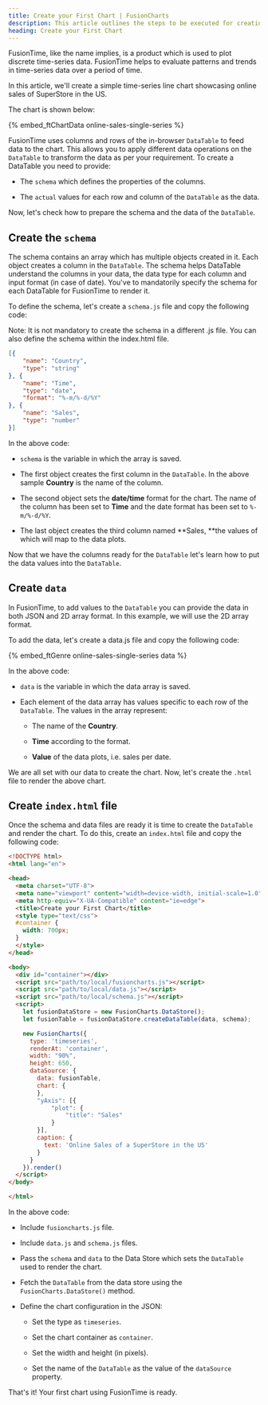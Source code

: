 ```yaml
---
title: Create your First Chart | FusionCharts
description: This article outlines the steps to be executed for creating your first chart.
heading: Create your First Chart
---
```


FusionTime, like the name implies, is a product which is used to plot discrete time-series data. FusionTime helps to evaluate patterns and trends in time-series data over a period of time. 

In this article, we'll create a simple time-series line chart showcasing online sales of SuperStore in the US.

The chart is shown below:

{% embed_ftChartData online-sales-single-series %}

FusionTime uses columns and rows of the in-browser `DataTable` to feed data to the chart. This allows you to apply different data operations on the `DataTable` to transform the data as per your requirement. To create a DataTable you need to provide:

* The `schema` which defines the properties of the columns.  

* The `actual` values for each row and column of the `DataTable` as the data.

Now, let's check how to prepare the schema and the data of the `DataTable`. 

## Create the `schema`

The schema contains an array which has multiple objects created in it. Each object creates a column in the `DataTable`. The schema helps DataTable understand the columns in your data, the data type for each column and input format (in case of date). You've to mandatorily specify the schema for each DataTable for FusionTime to render it.

To define the schema, let's create a `schema.js` file and copy the following code:

Note: It is not mandatory to create the schema in a different .js file. You can also define the schema within the index.html file.

```JSON
[{
    "name": "Country",
    "type": "string"
}, {
    "name": "Time",
    "type": "date",
    "format": "%-m/%-d/%Y"
}, {
    "name": "Sales",
    "type": "number"
}]
```

In the above code:

* `schema` is the variable in which the array is saved.

* The first object creates the first column in the `DataTable`. In the above sample **Country** is the name of the column.

* The second object sets the **date/time** format for the chart. The name of the column has been set to **Time** and the date format has been set to `%-m/%-d/%Y`.

* The last object creates the third column named **Sales, **the values of which will map to the data plots.

Now that we have the columns ready for the `DataTable` let's learn how to put the data values into the `DataTable`.

## Create `data`

In FusionTime, to add values to the `DataTable` you can provide the data in both JSON and 2D array format. In this example, we will use the 2D array format.

To add the data, let's create a data.js file and copy the following code:

{% embed_ftGenre online-sales-single-series data %}

In the above code:

* `data` is the variable in which the data array is saved.

* Each element of the data array has values specific to each row of the `DataTable`. The values in the array represent:

    * The name of the **Country**.

    * **Time** according to the format.

    * **Value** of the data plots, i.e. sales per date.

We are all set with our data to create the chart. Now, let's create the `.html` file to render the above chart.

## Create `index.html` file

Once the schema and data files are ready it is time to create the `DataTable` and render the chart. To do this, create an `index.html` file and copy the following code: 

```HTML
<!DOCTYPE html>
<html lang="en">

<head>
  <meta charset="UTF-8">
  <meta name="viewport" content="width=device-width, initial-scale=1.0">
  <meta http-equiv="X-UA-Compatible" content="ie=edge">
  <title>Create your First Chart</title>
  <style type="text/css">
  #container {
    width: 700px;
  }
  </style>
</head>

<body>
  <div id="container"></div>
  <script src="path/to/local/fusioncharts.js"></script>
  <script src="path/to/local/data.js"></script>
  <script src="path/to/local/schema.js"></script>
  <script>
    let fusionDataStore = new FusionCharts.DataStore();
    let fusionTable = fusionDataStore.createDataTable(data, schema);

    new FusionCharts({
      type: 'timeseries',
      renderAt: 'container',
      width: "90%",
      height: 650,
      dataSource: {
        data: fusionTable,
        chart: {
        },
        "yAxis": [{
            "plot": {
                "title": "Sales"
            }
        }],
        caption: {
          text: 'Online Sales of a SuperStore in the US'
        }
      }
    }).render()
  </script>
</body>

</html>
```

In the above code:

* Include `fusioncharts.js` file.

* Include `data.js` and `schema.js` files.

* Pass the `schema` and `data` to the Data Store which sets the `DataTable` used to render the chart.

* Fetch the `DataTable` from the data store using the `FusionCharts.DataStore()` method.

* Define the chart configuration in the JSON:

    * Set the type as `timeseries`.

    * Set the chart container as `container`.

    * Set the width and height (in pixels).

    * Set the name of the `DataTable` as the value of the `dataSource` property.

That's it! Your first chart using FusionTime is ready.
